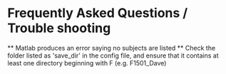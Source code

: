 # Frequently Asked Questions / Trouble shooting


** Matlab produces an error saying no subjects are listed **
Check the folder listed as 'save_dir' in the config file, and ensure that it contains at least one directory beginning with F (e.g. F1501_Dave)
